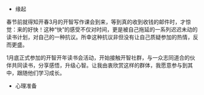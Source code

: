 * 缘起

春节前就得知开春3月的开智写作课会到来，等到真的收到收钱的邮件时，才惊觉：来的好快！这种“快”的感受不仅对时间，更是被自己拖延的一系列迟迟未动的读书计划，对自己的一种抗议。所幸这种抗议非但没有让自己质疑参加的热情，反而更盛。

1月底正式参加的开智开年读书会活动，开始接触开智社群，与一众志同道合的伙伴共同读书，分享感悟，升级心智。让我由衷欣赏这样的群体，我愿意参与到其中，跟随他们学习成长。

* 心理准备


